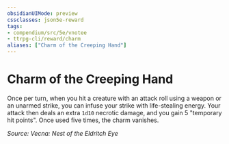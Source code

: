 ```yaml
---
obsidianUIMode: preview
cssclasses: json5e-reward
tags:
- compendium/src/5e/vnotee
- ttrpg-cli/reward/charm
aliases: ["Charm of the Creeping Hand"]
---
```

# Charm of the Creeping Hand

Once per turn, when you hit a creature with an attack roll using a weapon or an unarmed strike, you can infuse your strike with life-stealing energy. Your attack then deals an extra `1d10` necrotic damage, and you gain 5 "temporary hit points". Once used five times, the charm vanishes.

*Source: Vecna: Nest of the Eldritch Eye*